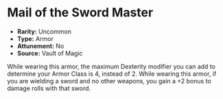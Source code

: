 # Mail of the Sword Master

- **Rarity:** Uncommon
- **Type:** Armor
- **Attunement:** No
- **Source:** Vault of Magic

While wearing this armor, the maximum Dexterity modifier you can add to determine your Armor Class is 4, instead of 2. While wearing this armor, if you are wielding a sword and no other weapons, you gain a +2 bonus to damage rolls with that sword.
